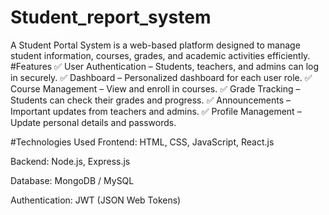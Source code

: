 # Student_report_system
A Student Portal System is a web-based platform designed to manage student information, courses, grades, and academic activities efficiently.
#Features
✅ User Authentication – Students, teachers, and admins can log in securely.
✅ Dashboard – Personalized dashboard for each user role.
✅ Course Management – View and enroll in courses.
✅ Grade Tracking – Students can check their grades and progress.
✅ Announcements – Important updates from teachers and admins.
✅ Profile Management – Update personal details and passwords.

#Technologies Used
Frontend: HTML, CSS, JavaScript, React.js

Backend: Node.js, Express.js

Database: MongoDB / MySQL

Authentication: JWT (JSON Web Tokens)
